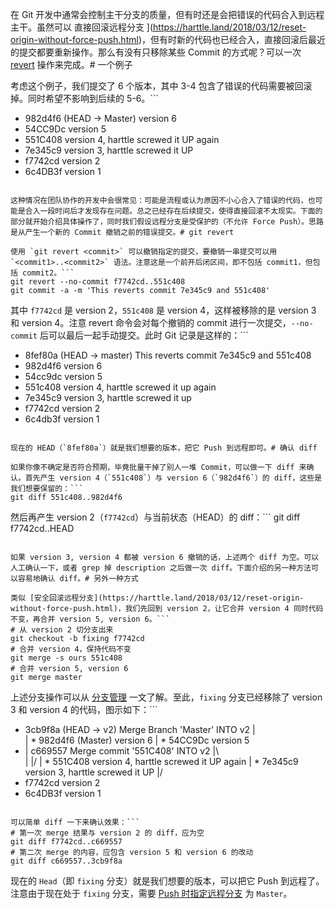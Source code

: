 在 Git 开发中通常会控制主干分支的质量，但有时还是会把错误的代码合入到远程主干。虽然可以 直接回滚远程分支 ](https://harttle.land/2018/03/12/reset-origin-without-force-push.html)，但有时新的代码也已经合入，直接回滚后最近的提交都要重新操作。那么有没有只移除某些 Commit 的方式呢？可以一次 [revert](https://git-scm.com/docs/git-revert) 操作来完成。# 一个例子

考虑这个例子，我们提交了 6 个版本，其中 3-4 包含了错误的代码需要被回滚掉。同时希望不影响到后续的 5-6。```
* 982d4f6 (HEAD -> Master) version 6
* 54CC9Dc version 5
* 551C408 version 4, harttle screwed it UP again
* 7e345c9 version 3, harttle screwed it UP
* f7742cd version 2
* 6c4DB3f version 1
```

这种情况在团队协作的开发中会很常见：可能是流程或认为原因不小心合入了错误的代码，也可能是合入一段时间后才发现存在问题。总之已经存在后续提交，使得直接回滚不太现实。下面的部分就开始介绍具体操作了，同时我们假设远程分支是受保护的（不允许 Force Push）。思路是从产生一个新的 Commit 撤销之前的错误提交。# git revert

使用 `git revert <commit>` 可以撤销指定的提交，要撤销一串提交可以用 `<commit1>..<commit2>` 语法。注意这是一个前开后闭区间，即不包括 commit1，但包括 commit2。```
git revert --no-commit f7742cd..551c408
git commit -a -m 'This reverts commit 7e345c9 and 551c408'
```

其中 `f7742cd` 是 version 2，`551c408` 是 version 4，这样被移除的是 version 3 和 version 4。注意 revert 命令会对每个撤销的 commit 进行一次提交，`--no-commit` 后可以最后一起手动提交。此时 Git 记录是这样的：```
* 8fef80a (HEAD -> master) This reverts commit 7e345c9 and 551c408
* 982d4f6 version 6
* 54cc9dc version 5
* 551c408 version 4, harttle screwed it up again
* 7e345c9 version 3, harttle screwed it up
* f7742cd version 2
* 6c4db3f version 1
```

现在的 HEAD（`8fef80a`）就是我们想要的版本，把它 Push 到远程即可。# 确认 diff

如果你像不确定是否符合预期，毕竟批量干掉了别人一堆 Commit，可以做一下 diff 来确认。首先产生 version 4（`551c408`）与 version 6（`982d4f6`）的 diff，这些是我们想要保留的：```
git diff 551c408..982d4f6
```

然后再产生 version 2（`f7742cd`）与当前状态（HEAD）的 diff：```
git diff f7742cd..HEAD
```

如果 version 3, version 4 都被 version 6 撤销的话，上述两个 diff 为空。可以人工确认一下，或者 grep 掉 description 之后做一次 diff。下面介绍的另一种方法可以容易地确认 diff。# 另外一种方式

类似 [安全回滚远程分支](https://harttle.land/2018/03/12/reset-origin-without-force-push.html)，我们先回到 version 2，让它合并 version 4 同时代码不变，再合并 version 5, version 6。```
# 从 version 2 切分支出来
git checkout -b fixing f7742cd
# 合并 version 4，保持代码不变
git merge -s ours 551c408
# 合并 version 5, version 6
git merge master
```

上述分支操作可以从 [分支管理](https://harttle.land/2016/09/02/git-workflow-branch.html) 一文了解。至此，`fixing` 分支已经移除了 version 3 和 version 4 的代码，图示如下：```
*   3cb9f8a (HEAD -> v2) Merge Branch 'Master' INTO v2
|\
| * 982d4f6 (Master) version 6
| * 54CC9Dc version 5
* |   c669557 Merge commit '551C408' INTO v2
|\ \
| |/
| * 551C408 version 4, harttle screwed it UP again
| * 7e345c9 version 3, harttle screwed it UP
|/
* f7742cd version 2
* 6c4DB3f version 1
```

可以简单 diff 一下来确认效果：```
# 第一次 merge 结果与 version 2 的 diff，应为空
git diff f7742cd..c669557
# 第二次 merge 的内容，应包含 version 5 和 version 6 的改动
git diff c669557..3cb9f8a
```

现在的 `Head`（即 `fixing` 分支）就是我们想要的版本，可以把它 Push 到远程了。注意由于现在处于 `fixing` 分支，需要 [Push 时指定远程分支](https://harttle.land/2016/09/05/git-workflow-remote.html) 为 `Master`。